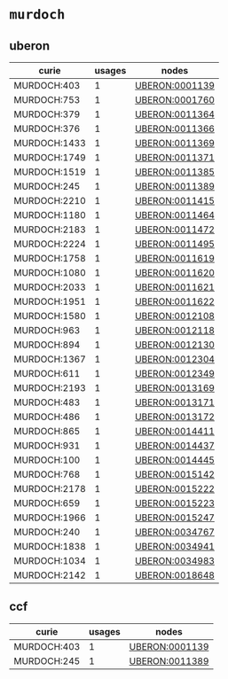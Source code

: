 # `murdoch`

## uberon

| curie        |   usages | nodes                                                           |
|--------------|----------|-----------------------------------------------------------------|
| MURDOCH:403  |        1 | [UBERON:0001139](http://purl.obolibrary.org/obo/UBERON_0001139) |
| MURDOCH:753  |        1 | [UBERON:0001760](http://purl.obolibrary.org/obo/UBERON_0001760) |
| MURDOCH:379  |        1 | [UBERON:0011364](http://purl.obolibrary.org/obo/UBERON_0011364) |
| MURDOCH:376  |        1 | [UBERON:0011366](http://purl.obolibrary.org/obo/UBERON_0011366) |
| MURDOCH:1433 |        1 | [UBERON:0011369](http://purl.obolibrary.org/obo/UBERON_0011369) |
| MURDOCH:1749 |        1 | [UBERON:0011371](http://purl.obolibrary.org/obo/UBERON_0011371) |
| MURDOCH:1519 |        1 | [UBERON:0011385](http://purl.obolibrary.org/obo/UBERON_0011385) |
| MURDOCH:245  |        1 | [UBERON:0011389](http://purl.obolibrary.org/obo/UBERON_0011389) |
| MURDOCH:2210 |        1 | [UBERON:0011415](http://purl.obolibrary.org/obo/UBERON_0011415) |
| MURDOCH:1180 |        1 | [UBERON:0011464](http://purl.obolibrary.org/obo/UBERON_0011464) |
| MURDOCH:2183 |        1 | [UBERON:0011472](http://purl.obolibrary.org/obo/UBERON_0011472) |
| MURDOCH:2224 |        1 | [UBERON:0011495](http://purl.obolibrary.org/obo/UBERON_0011495) |
| MURDOCH:1758 |        1 | [UBERON:0011619](http://purl.obolibrary.org/obo/UBERON_0011619) |
| MURDOCH:1080 |        1 | [UBERON:0011620](http://purl.obolibrary.org/obo/UBERON_0011620) |
| MURDOCH:2033 |        1 | [UBERON:0011621](http://purl.obolibrary.org/obo/UBERON_0011621) |
| MURDOCH:1951 |        1 | [UBERON:0011622](http://purl.obolibrary.org/obo/UBERON_0011622) |
| MURDOCH:1580 |        1 | [UBERON:0012108](http://purl.obolibrary.org/obo/UBERON_0012108) |
| MURDOCH:963  |        1 | [UBERON:0012118](http://purl.obolibrary.org/obo/UBERON_0012118) |
| MURDOCH:894  |        1 | [UBERON:0012130](http://purl.obolibrary.org/obo/UBERON_0012130) |
| MURDOCH:1367 |        1 | [UBERON:0012304](http://purl.obolibrary.org/obo/UBERON_0012304) |
| MURDOCH:611  |        1 | [UBERON:0012349](http://purl.obolibrary.org/obo/UBERON_0012349) |
| MURDOCH:2193 |        1 | [UBERON:0013169](http://purl.obolibrary.org/obo/UBERON_0013169) |
| MURDOCH:483  |        1 | [UBERON:0013171](http://purl.obolibrary.org/obo/UBERON_0013171) |
| MURDOCH:486  |        1 | [UBERON:0013172](http://purl.obolibrary.org/obo/UBERON_0013172) |
| MURDOCH:865  |        1 | [UBERON:0014411](http://purl.obolibrary.org/obo/UBERON_0014411) |
| MURDOCH:931  |        1 | [UBERON:0014437](http://purl.obolibrary.org/obo/UBERON_0014437) |
| MURDOCH:100  |        1 | [UBERON:0014445](http://purl.obolibrary.org/obo/UBERON_0014445) |
| MURDOCH:768  |        1 | [UBERON:0015142](http://purl.obolibrary.org/obo/UBERON_0015142) |
| MURDOCH:2178 |        1 | [UBERON:0015222](http://purl.obolibrary.org/obo/UBERON_0015222) |
| MURDOCH:659  |        1 | [UBERON:0015223](http://purl.obolibrary.org/obo/UBERON_0015223) |
| MURDOCH:1966 |        1 | [UBERON:0015247](http://purl.obolibrary.org/obo/UBERON_0015247) |
| MURDOCH:240  |        1 | [UBERON:0034767](http://purl.obolibrary.org/obo/UBERON_0034767) |
| MURDOCH:1838 |        1 | [UBERON:0034941](http://purl.obolibrary.org/obo/UBERON_0034941) |
| MURDOCH:1034 |        1 | [UBERON:0034983](http://purl.obolibrary.org/obo/UBERON_0034983) |
| MURDOCH:2142 |        1 | [UBERON:0018648](http://purl.obolibrary.org/obo/UBERON_0018648) |

## ccf

| curie       |   usages | nodes                                                           |
|-------------|----------|-----------------------------------------------------------------|
| MURDOCH:403 |        1 | [UBERON:0001139](http://purl.obolibrary.org/obo/UBERON_0001139) |
| MURDOCH:245 |        1 | [UBERON:0011389](http://purl.obolibrary.org/obo/UBERON_0011389) |

